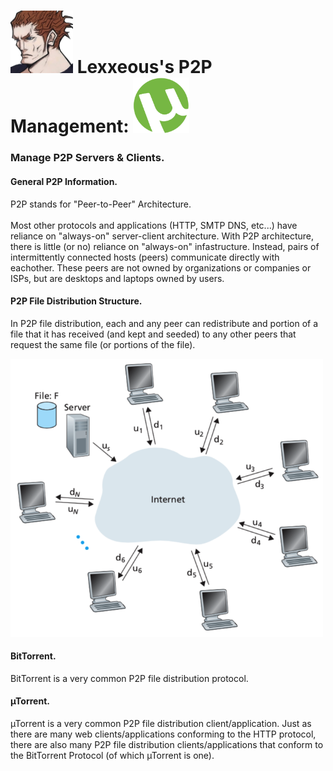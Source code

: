 <!-- P2P Management.md -->

# <img src="../../.pics/Lexxeous/lexx_headshot_clear.png" width="100px"/> Lexxeous's P2P Management: <img src="../../.pics/Protocols/P2P/p2p_logo.png" width="90"/>
### Manage P2P Servers & Clients.

#### General P2P Information.

P2P stands for "Peer-to-Peer" Architecture.<br>
<br>
Most other protocols and applications (HTTP, SMTP DNS, etc...) have reliance on "always-on" server-client architecture. With P2P architecture, there is little (or no) reliance on "always-on" infastructure. Instead, pairs of intermittently connected hosts (peers) communicate directly with eachother. These peers are not owned by organizations or companies or ISPs, but are desktops and laptops owned by users.

#### P2P File Distribution Structure.

In P2P file distribution, each and any peer can redistribute and portion of a file that it has received (and kept and seeded) to any other peers that request the same file (or portions of the file).

<img src="../../.pics/Protocols/P2P/p2p_struct.png" width="500"/>


#### BitTorrent.

BitTorrent is a very common P2P file distribution protocol.


#### µTorrent.

µTorrent is a very common P2P file distribution client/application. Just as there are many web clients/applications conforming to the HTTP protocol, there are also many P2P file distribution clients/applications that conform to the BitTorrent Protocol (of which µTorrent is one).